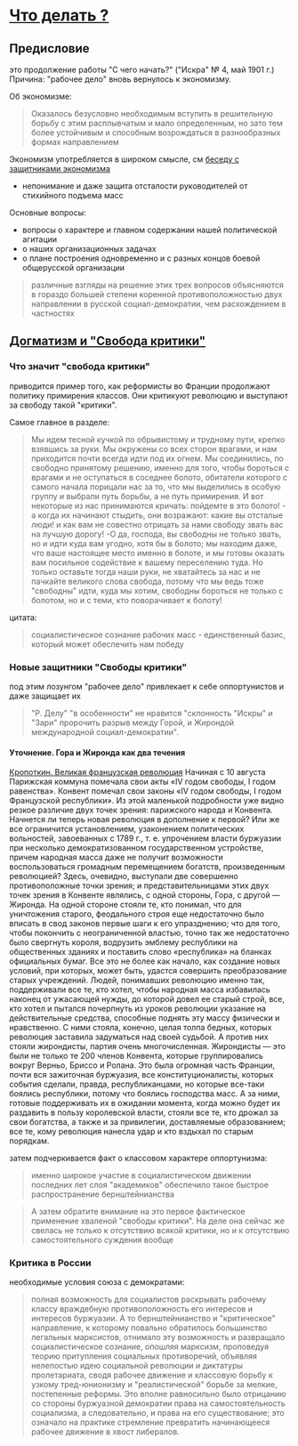 # [Что делать ?](https://www.marxists.org/russkij/lenin/1902/6-13-1.htm)

## Предисловие

это продолжение работы "С чего начать?" ("Искра" № 4, май 1901 г.)  
Причина: "рабочее дело" вновь вернулось к экономизму.

Об экономизме:
> Оказалось безусловно необходимым вступить в решительную борьбу с этим расплывчатым и мало определенным, но зато тем более устойчивым и способным возрождаться в разнообразных формах направлением

Экономизм употребляется в широком смысле, см [беседу с защитниками экономизма](https://history.wikireading.ru/400075)
- непонимание и даже защита отсталости руководителей от стихийного подъема масс

Основные вопросы:
- вопросы о характере и главном содержании нашей политической агитации
- о наших организационных задачах
- о плане построения одновременно и с разных концов боевой общерусской организации

> различные взгляды на решение этих трех вопросов объясняются в гораздо большей степени коренной противоположностью двух направлении в русской социал-демократии, чем расхождением в частностях

## [Догматизм и "Свобода критики"](https://www.marxists.org/russkij/lenin/1902/6-13-1.htm#I.)

### Что значит "свобода критики"

приводится пример того, как реформисты во Франции продолжают политику примирения классов. Они критикуют революцию и выступают за свободу такой "критики".

Самое главное в разделе:
>Мы идем тесной кучкой по обрывистому и трудному пути, крепко взявшись за руки. Мы окружены со всех сторон врагами, и нам приходится почти всегда идти под их огнем. Мы соединились, по свободно принятому решению, именно для того, чтобы бороться с врагами и не оступаться в соседнее болото, обитатели которого с самого начала порицали нас за то, что мы выделились в особую группу и выбрали путь борьбы, а не путь примирения. И вот некоторые из нас принимаются кричать: пойдемте в это болото! - а когда их начинают стыдить, они возражают: какие вы отсталые люди! и как вам не совестно отрицать за нами свободу звать вас на лучшую дорогу! -О да, господа, вы свободны не только звать, но и идти куда вам угодно, хотя бы в болото; мы находим даже, что ваше настоящее место именно в болоте, и мы готовы оказать вам посильное содействие к вашему переселению туда. Но только оставьте тогда наши руки, не хватайтесь за нас и не пачкайте великого слова свобода, потому что мы ведь тоже "свободны" идти, куда мы хотим, свободны бороться не только с болотом, но и с теми, кто поворачивает к болоту!

цитата:
> социалистическое сознание рабочих масс - единственный базис, который может обеспечить нам победу


### Новые защитники "Свободы критики"
под этим лозунгом "рабочее дело" привлекает к себе оппортунистов и даже защищает их

>"Р. Делу" "в особенности" не нравится "склонность "Искры" и "Зари" пророчить разрыв между Горой, и Жирондой международной социал-демократии".

#### Уточнение. Гора и Жиронда как два течения
[Кропоткин. Великая французская революция](https://bookscafe.net/read/kropotkin_petr-velikaya_francuzskaya_revolyuciya_1789_1793-234599.html#p124)
   Начиная с 10 августа Парижская коммуна помечала свои акты «IV годом свободы, I годом равенства». Конвент помечал свои законы «IV годом свободы, I годом Французской республики». Из этой маленькой подробности уже видно резкое различие двух точек зрения: парижского народа и Конвента.
   Начнется ли теперь новая революция в дополнение к первой? Или же все ограничится установлением, узаконением политических вольностей, завоеванных с 1789 г., т. е. упрочением власти буржуазии при несколько демократизованном государственном устройстве, причем народная масса даже не получит возможности воспользоваться громадным перемещением богатств, произведенным революцией?
   Здесь, очевидно, выступали две совершенно противоположные точки зрения; и представительницами этих двух точек зрения в Конвенте являлись, с одной стороны, Гора, с другой — Жиронда.
   На одной стороне стояли те, кто понимал, что для уничтожения старого, феодального строя еще недостаточно было вписать в свод законов первые шаги к его упразднению; что для того, чтобы покончить с неограниченной властью, точно так же недостаточно было свергнуть короля, водрузить эмблему республики на общественных зданиях и поставить слово «республика» на бланках официальных бумаг. Все это не более как начало, как создание новых условий, при которых, может быть, удастся совершить преобразование старых учреждений.
   Людей, понимавших революцию именно так, поддерживали все те, кто хотел, чтобы народная масса избавилась наконец от ужасающей нужды, до которой довел ее старый строй, все, кто хотел и пытался почерпнуть из уроков революции указание на действительные средства, способные поднять эту массу физически и нравственно. С ними стояла, конечно, целая толпа бедных, которых революция заставила задуматься над своей судьбой.
   А против них стояли жирондисты, партия очень многочисленная. Жирондисты — это были не только те 200 членов Конвента, которые группировались вокруг Верньо, Бриссо и Ролана. Это была огромная часть Франции, почти вся зажиточная буржуазия, все конституционалисты, которых события сделали, правда, республиканцами, но которые все-таки боялись республики, потому что боялись господства масс. А за ними, готовые поддерживать их в ожидании момента, когда можно будет их раздавить в пользу королевской власти, стояли все те, кто дрожал за свои богатства, а также и за привилегии, доставляемые образованием; все те, кому революция нанесла удар и кто вздыхал по старым порядкам.

затем подчеркивается факт о классовом характере оппортунизма:
> именно широкое участие в социалистическом движении последних лет слоя "академиков" обеспечило такое быстрое распространение бернштейнианства

> А затем обратите внимание на это первое фактическое применение хваленой "свободы критики". На деле она сейчас же свелась не только к отсутствию всякой критики, но и к отсутствию самостоятельного суждения вообще

### Критика в России

необходимые условия союза с демократами:
> полная возможность для социалистов раскрывать рабочему классу враждебную противоположность его интересов и интересов буржуазии. А то бернштейнианство и "критическое" направление, к которому повально обратилось большинство легальных марксистов, отнимало эту возможность и развращало социалистическое сознание, опошляя марксизм, проповедуя теорию притупления социальных противоречий, объявляя нелепостью идею социальной революции и диктатуры пролетариата, сводя рабочее движение и классовую борьбу к узкому тред-юнионизму и "реалистической" борьбе за мелкие, постепенные реформы. Это вполне равносильно было отрицанию со стороны буржуазной демократии права на самостоятельность социализма, а следовательно, и права на его существование; это означало на практике стремление превратить начинающееся рабочее движение в хвост либералов.